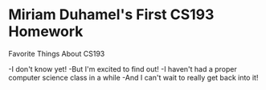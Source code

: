 # Miriam Duhamel's First CS193 Homework

Favorite Things About CS193

-I don't know yet!
-But I'm excited to find out!
-I haven't had a proper computer science class in a while
-And I can't wait to really get back into it!
